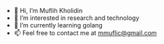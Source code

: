 - 👋  Hi, I’m Muflih Kholidin
- 👀  I’m interested in research and technology
- 🌱  I’m currently learning golang
- 📫  Feel free to contact me at mmuflic@gmail.com

<!---
mmuflih/mmuflih is a ✨ special ✨ repository because its `README.md` (this file) appears on your GitHub profile.
You can click the Preview link to take a look at your changes.
--->
